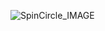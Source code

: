 ![SpinCircle_IMAGE](https://github.com/heewhy/Edu_CSharp/assets/149549575/30f7e2c8-d43f-402d-b985-925ab71d3dd6)
